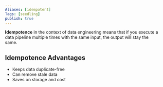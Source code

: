 ```yaml
---
Aliases: [idempotent]
Tags: [seedling]
publish: true
---
```


**Idempotence** in the context of data engineering means that if you execute a data pipeline multiple times with the same input, the output will stay the same.

## Idempotence Advantages

- Keeps data duplicate-free
- Can remove stale data
- Saves on storage and cost

